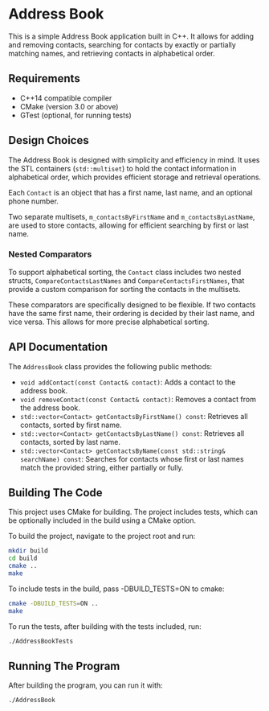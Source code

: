 # Address Book

This is a simple Address Book application built in C++. It allows for adding and removing contacts, searching for contacts by exactly or partially matching names, and retrieving contacts in alphabetical order. 

## Requirements

- C++14 compatible compiler
- CMake (version 3.0 or above)
- GTest (optional, for running tests)

## Design Choices

The Address Book is designed with simplicity and efficiency in mind. It uses the STL containers (`std::multiset`) to hold the contact information in alphabetical order, which provides efficient storage and retrieval operations. 

Each `Contact` is an object that has a first name, last name, and an optional phone number. 

Two separate multisets, `m_contactsByFirstName` and `m_contactsByLastName`, are used to store contacts, allowing for efficient searching by first or last name. 

### Nested Comparators

To support alphabetical sorting, the `Contact` class includes two nested structs, `CompareContactsLastNames` and `CompareContactsFirstNames`, that provide a custom comparison for sorting the contacts in the multisets.

These comparators are specifically designed to be flexible. If two contacts have the same first name, their ordering is decided by their last name, and vice versa. This allows for more precise alphabetical sorting.

## API Documentation

The `AddressBook` class provides the following public methods:

- `void addContact(const Contact& contact)`: Adds a contact to the address book.
- `void removeContact(const Contact& contact)`: Removes a contact from the address book.
- `std::vector<Contact> getContactsByFirstName() const`: Retrieves all contacts, sorted by first name.
- `std::vector<Contact> getContactsByLastName() const`: Retrieves all contacts, sorted by last name.
- `std::vector<Contact> getContactsByName(const std::string& searchName) const`: Searches for contacts whose first or last names match the provided string, either partially or fully.

## Building The Code

This project uses CMake for building. The project includes tests, which can be optionally included in the build using a CMake option.

To build the project, navigate to the project root and run:

```bash
mkdir build
cd build
cmake ..
make
```

To include tests in the build, pass -DBUILD_TESTS=ON to cmake:
```bash
cmake -DBUILD_TESTS=ON ..
make
```

To run the tests, after building with the tests included, run:

```bash
./AddressBookTests
```

## Running The Program

After building the program, you can run it with:

```bash
./AddressBook
```
